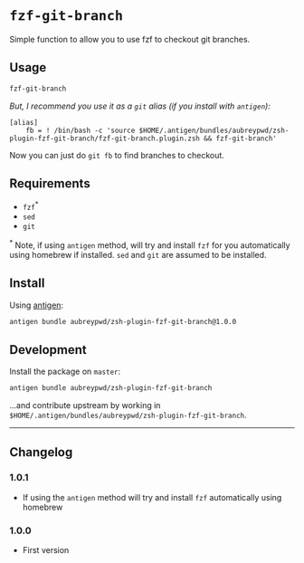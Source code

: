 # `fzf-git-branch`

Simple function to allow you to use fzf to checkout git branches. 

## Usage

```bash
fzf-git-branch
```

_But, I recommend you use it as a `git` alias (if you install with `antigen`):_

```
[alias]
	fb = ! /bin/bash -c 'source $HOME/.antigen/bundles/aubreypwd/zsh-plugin-fzf-git-branch/fzf-git-branch.plugin.zsh && fzf-git-branch'
```

Now you can just do `git fb` to find branches to checkout.

## Requirements

- `fzf`<sup>*</sup>
- `sed`
- `git`

<sup>*</sup> Note, if using `antigen` method, will try and install `fzf` for you automatically using homebrew if installed. `sed` and `git` are assumed to be installed.

## Install

Using [antigen](https://github.com/zsh-users/antigen):

```bash
antigen bundle aubreypwd/zsh-plugin-fzf-git-branch@1.0.0
```

## Development

Install the package on `master`:

```bash
antigen bundle aubreypwd/zsh-plugin-fzf-git-branch
```

...and contribute upstream by working in `$HOME/.antigen/bundles/aubreypwd/zsh-plugin-fzf-git-branch`.

---

## Changelog

### 1.0.1

- If using the `antigen` method will try and install `fzf` automatically using homebrew

### 1.0.0

- First version
